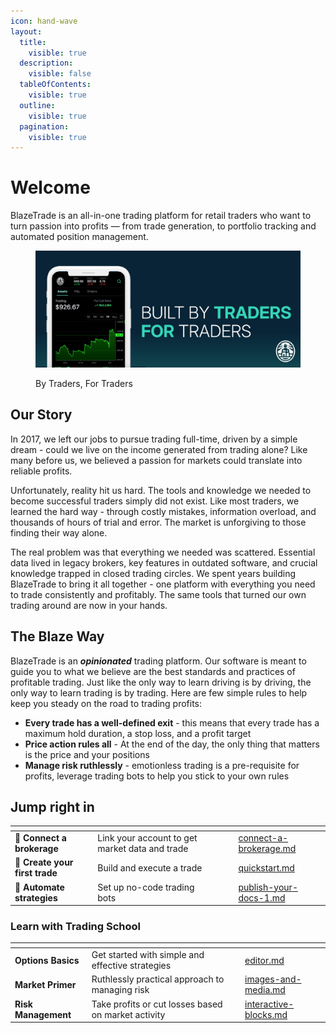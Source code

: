 ```yaml
---
icon: hand-wave
layout:
  title:
    visible: true
  description:
    visible: false
  tableOfContents:
    visible: true
  outline:
    visible: true
  pagination:
    visible: true
---
```


# Welcome

BlazeTrade is an all-in-one trading platform for retail traders who want to turn passion into profits — from trade generation, to portfolio tracking and automated position management.

<figure><img src=".gitbook/assets/welcome_email_header.png" alt=""><figcaption><p>By Traders, For Traders</p></figcaption></figure>

## Our Story

In 2017, we left our jobs to pursue trading full-time, driven by a simple dream - could we live on the income generated from trading alone? Like many before us, we believed a passion for markets could translate into reliable profits.

Unfortunately, reality hit us hard. The tools and knowledge we needed to become successful traders simply did not exist. Like most traders, we learned the hard way - through costly mistakes, information overload, and thousands of hours of trial and error. The market is unforgiving to those finding their way alone.

The real problem was that everything we needed was scattered. Essential data lived in legacy brokers, key features in outdated software, and crucial knowledge trapped in closed trading circles. We spent years building BlazeTrade to bring it all together - one platform with everything you need to trade consistently and profitably. The same tools that turned our own trading around are now in your hands.

## The Blaze Way

BlazeTrade is an  _**opinionated**_  trading platform. Our software is meant to guide you to what we believe are the best standards and practices of profitable trading. Just like the only way to learn driving is by driving, the only way to learn trading is by trading. Here are few simple rules to help keep you steady on the road to trading profits:

* **Every trade has a well-defined exit** - this means that every trade has a maximum hold duration, a stop loss, and a profit target
* **Price action rules all** - At the end of the day, the only thing that matters is the price and your positions
* **Manage risk ruthlessly** - emotionless trading is a pre-requisite for profits, leverage trading bots to help you stick to your own rules

## Jump right in

<table data-view="cards"><thead><tr><th></th><th></th><th data-hidden data-card-cover data-type="files"></th><th data-hidden></th><th data-hidden data-card-target data-type="content-ref"></th></tr></thead><tbody><tr><td><span data-gb-custom-inline data-tag="emoji" data-code="1f50c">🔌</span> <strong>Connect a brokerage</strong></td><td>Link your account to get market data and trade</td><td></td><td></td><td><a href="getting-started/connect-a-brokerage.md">connect-a-brokerage.md</a></td></tr><tr><td><span data-gb-custom-inline data-tag="emoji" data-code="1f3af">🎯</span> <strong>Create your first trade</strong></td><td>Build and execute a trade </td><td></td><td></td><td><a href="getting-started/quickstart.md">quickstart.md</a></td></tr><tr><td><span data-gb-custom-inline data-tag="emoji" data-code="1f916">🤖</span>  <strong>Automate strategies</strong></td><td>Set up no-code trading bots</td><td></td><td></td><td><a href="getting-started/publish-your-docs-1.md">publish-your-docs-1.md</a></td></tr></tbody></table>

### Learn with Trading School

<table data-view="cards"><thead><tr><th></th><th></th><th></th><th data-hidden data-card-target data-type="content-ref"></th></tr></thead><tbody><tr><td><strong>Options Basics</strong></td><td>Get started with simple and effective strategies</td><td></td><td><a href="trading-school/editor.md">editor.md</a></td></tr><tr><td><strong>Market Primer</strong></td><td>Ruthlessly practical approach to managing risk</td><td></td><td><a href="trading-school/images-and-media.md">images-and-media.md</a></td></tr><tr><td><strong>Risk Management</strong></td><td>Take profits or cut losses based on market activity</td><td></td><td><a href="trading-school/interactive-blocks.md">interactive-blocks.md</a></td></tr></tbody></table>
